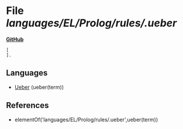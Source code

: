 # File _languages/EL/Prolog/rules/.ueber_
**[GitHub](https://github.com/softlang/yas/blob/master/languages/EL/Prolog/rules/.ueber)**
```
[
].

```

## Languages
* [Ueber](../languages/Ueber.md) (ueber(term))

## References
* elementOf('languages/EL/Prolog/rules/.ueber',ueber(term))
